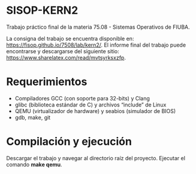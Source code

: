 # SISOP-KERN2

Trabajo práctico final de la materia 75.08 - Sistemas Operativos de FIUBA.

La consigna del trabajo se encuentra disponible en: https://fisop.github.io/7508/lab/kern2/.
El informe final del trabajo puede encontrarse y descargarse del siguiente sitio: https://www.sharelatex.com/read/mvtsyrksxzfp.

# Requerimientos

- Compiladores GCC (con soporte para 32-bits) y Clang
- glibc (biblioteca estándar de C) y archivos “include” de Linux
- QEMU (virtualizador de hardware) y seabios (simulador de BIOS)
- gdb, make, git

# Compilación y ejecución

Descargar el trabajo y navegar al directorio raíz del proyecto.
Ejecutar el comando **make qemu**.
